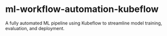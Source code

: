 # ml-workflow-automation-kubeflow
A fully automated ML pipeline using Kubeflow to streamline model training, evaluation, and deployment.
